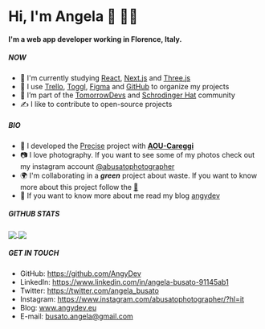 # Hi, I'm Angela :wave: :woman_technologist:

#### I'm a web app developer working in Florence, Italy.

##### NOW 

- 🌱 I'm currently studying [React](https://reactjs.org/), [Next.js](https://nextjs.org/) and [Three.js](https://threejs.org/)
- :bug: I use [Trello](https://trello.com/), [Toggl](https://toggl.com/), [Figma](https://www.figma.com/) and [GitHub](https://github.com/) to organize my projects
- 👯 I’m part of the [TomorrowDevs](https://www.tomorrowdevs.com/) and [Schrodinger Hat](https://www.schrodinger-hat.it/) community
- :writing_hand: I like to contribute to open-source projects

##### BIO

- 🔭 I developed the [Precise](https://github.com/AngyDev/custom-3D) project with [**AOU-Careggi**](https://www.aou-careggi.toscana.it/internet/index.php?lang=it)
- :camera: I love photography. If you want to see some of my photos check out my instagram account [@abusatophotographer](https://www.instagram.com/abusatophotographer/)
- :earth_africa: I'm collaborating in a ***green*** project about waste. If you want to know more about this project follow the [:banana:](https://www.instagram.com/flashtrash__/)
- 📓 If you want to know more about me read my blog [angydev](www.angydev.eu)

##### GITHUB STATS
<a href="https://github.com/anuraghazra/github-readme-stats">
  <img align="center" src="https://github-readme-stats.vercel.app/api?username=AngyDev&show_icons=true&hide_rank=true&include_all_commits=true&hide_border=true&hide_title=true" />
</a>

<a href="https://github.com/anuraghazra/github-readme-stats">
  <img align="center" src="https://github-readme-stats.vercel.app/api/top-langs/?username=AngyDev&hide_progress=true&&include_all_commits=true&hide_border=true" />
</a>


##### GET IN TOUCH

- GitHub: https://github.com/AngyDev
- LinkedIn: https://www.linkedin.com/in/angela-busato-91145ab1
- Twitter: https://twitter.com/angela_busato
- Instagram: https://www.instagram.com/abusatophotographer/?hl=it
- Blog: www.angydev.eu
- E-mail: busato.angela@gmail.com
